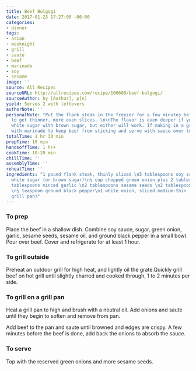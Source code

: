 ```yaml
---
title: Beef Bulgogi
date: 2017-01-23 17:27:00 -06:00
categories:
- dinner
tags:
- asian
- weeknight
- grill
- saute
- beef
- marinade
- soy
- sesame
image: ''
source: All Recipes
sourceURL: http://allrecipes.com/recipe/100606/beef-bulgogi/
sourceAuthor: by [Author], p[n]
yield: Serves 2 with leftovers
authorNote: ''
personalNote: "Put the flank steak in the freezer for a few minutes before slicing
  to get thinner, more even slices. \n\nThe flavor is even deeper if you replace the
  white sugar with brown sugar, but either will work. If making in a grill pan, baste
  with marinade to keep beef from sticking and serve with sauce over top."
totalTime: 1 hr 30 min
prepTime: 10 min
handsoffTime: 1 hr+
cookTime: 10-20 min
chillTime: ''
assemblyTime: ''
reheatTime: ''
ingredients: "1 pound flank steak, thinly sliced \n5 tablespoons soy sauce \n2 ½ tablespoons
  white sugar (or brown sugar)\n¼ cup chopped green onion plus 2 tablespoons for serving\n2
  tablespoons minced garlic \n2 tablespoons sesame seeds \n2 tablespoons sesame oil
  \n½ teaspoon ground black pepper\n1 white onion, sliced medium-thin (if making in
  grill pan)"
---
```


### To prep

Place the beef in a shallow dish. Combine soy sauce, sugar, green onion, garlic, sesame seeds, sesame oil, and ground black pepper in a small bowl. Pour over beef. Cover and refrigerate for at least 1 hour.

### To grill outside

Preheat an outdoor grill for high heat, and lightly oil the grate.Quickly grill beef on hot grill until slightly charred and cooked through, 1 to 2 minutes per side.

### To grill on a grill pan

Heat a grill pan to high and brush with a neutral oil. Add onions and saute until they begin to soften and remove from pan.

Add beef to the pan and saute until browned and edges are crispy. A few minutes before the beef is done, add back the onions to absorb the sauce.

### To serve

Top with the reserved green onions and more sesame seeds.
